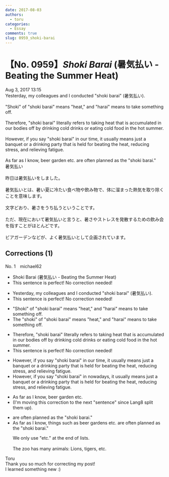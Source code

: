 ```yaml
---
date: 2017-08-03
authors:
  - toru
categories:
  - Essay
comments: true
slug: 0959_shoki-barai
---
```


# 【No. 0959】<strong><em>Shoki Barai</strong></em> (暑気払い - Beating the Summer Heat)
<div class="date">Aug 3, 2017 13:15</div>
<div id="post"><div id="body_show_ori">
Yesterday, my colleagues and I conducted "shoki barai" (暑気払い).<br/><br/>"Shoki" of "shoki barai" means "heat," and "harai" means to take something off.<br/><br/>Therefore, "shoki barai" literally refers to taking heat that is accumulated in our bodies off by drinking cold drinks or eating cold food in the hot summer.<br/><br/>However, if you say "shoki barai" in our time, it usually means just a banquet or a drinking party that is held for beating the heat, reducing stress, and relieving fatigue.<br/><br/>As far as I know, beer garden etc. are often planned as the "shoki barai."
</div></div>

<!-- more -->

<div id="post_ja"><div id="body_show_mo">
暑気払い<br/><br/>昨日は暑気払いをしました。<br/><br/>暑気払いとは、暑い夏に冷たい食べ物や飲み物で、体に溜まった熱気を取り除くことを意味します。<br/><br/>文字どおり、暑さをうち払うということです。<br/><br/>ただ、現在において暑気払いと言うと、暑さやストレスを発散するための飲み会を指すことがほとんどです。<br/><br/>ビアガーデンなどが、よく暑気払いとして企画されています。
</div></div>

## Corrections (1)
<div id="block"><div class="first_name"> No. 1　<span class="just_name">michael62</span></div><div id="block2">
<ul class="correction_field">
<li class="incorrect">Shoki Barai (暑気払い - Beating the Summer Heat)</li>
<li class="corrected perfect">This sentence is perfect! No correction needed!</li>
</ul>
<ul class="correction_field">
<li class="incorrect">Yesterday, my colleagues and I conducted "shoki barai" (暑気払い).</li>
<li class="corrected perfect">This sentence is perfect! No correction needed!</li>
</ul>
<ul class="correction_field">
<li class="incorrect">"Shoki" of "shoki barai" means "heat," and "harai" means to take something off.</li>
<li class="corrected correct">
<span class="f_blue">The </span>"<span class="f_blue">s</span>hoki" of "shoki barai" means "heat," and "harai" means to take something off.
</li>
</ul>
<ul class="correction_field">
<li class="incorrect">Therefore, "shoki barai" literally refers to taking heat that is accumulated in our bodies off by drinking cold drinks or eating cold food in the hot summer.</li>
<li class="corrected perfect">This sentence is perfect! No correction needed!</li>
</ul>
<ul class="correction_field">
<li class="incorrect">However, if you say "shoki barai" in our time, it usually means just a banquet or a drinking party that is held for beating the heat, reducing stress, and relieving fatigue.</li>
<li class="corrected correct">
However, if you say "shoki barai" in <span class="f_blue">nowadays</span>, it usually means just a banquet or a drinking party that is held for beating the heat, reducing stress, and relieving fatigue.
</li>
</ul>
<ul class="correction_field">
<li class="incorrect">As far as I know, beer garden etc.</li>
<li class="corrected correct">
(I'm moving this correction to the next "sentence" since Lang8 split them up). 
</li>
</ul>
<ul class="correction_field">
<li class="incorrect">are often planned as the "shoki barai."</li>
<li class="corrected correct">
As far as I know, <span class="f_blue">things such as </span>beer garden<span class="f_blue">s</span> <span class="sline">etc.</span> are often planned as <span class="sline">the</span> "shoki barai."
<p class="correction_comment">We only use "etc." at the end of lists.<br/><br/>The zoo has many animals: Lions, tigers, etc.</p>
</li>
</ul>
</div><div class="name"><span class="just_name">Toru</span><br>
Thank you so much for correcting my post!<br/>I learned something new :)
</div>
</div>
